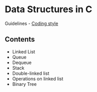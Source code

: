 # Data Structures in C

Guidelines - [Coding style](./naming-convention.md)

## Contents

* Linked List
* Queue
* Dequeue
* Stack
* Double-linked list
* Operations on linked list
* Binary Tree
